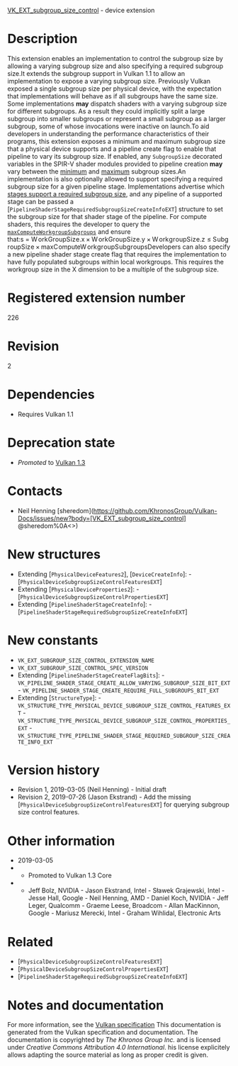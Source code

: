 [VK_EXT_subgroup_size_control](https://www.khronos.org/registry/vulkan/specs/1.3-extensions/man/html/VK_EXT_subgroup_size_control.html) - device extension

# Description
This extension enables an implementation to control the subgroup size by
allowing a varying subgroup size and also specifying a required subgroup
size.It extends the subgroup support in Vulkan 1.1 to allow an implementation to
expose a varying subgroup size.
Previously Vulkan exposed a single subgroup size per physical device, with
the expectation that implementations will behave as if all subgroups have
the same size.
Some implementations  **may**  dispatch shaders with a varying subgroup size for
different subgroups.
As a result they could implicitly split a large subgroup into smaller
subgroups or represent a small subgroup as a larger subgroup, some of whose
invocations were inactive on launch.To aid developers in understanding the performance characteristics of their
programs, this extension exposes a minimum and maximum subgroup size that a
physical device supports and a pipeline create flag to enable that pipeline
to vary its subgroup size.
If enabled, any `SubgroupSize` decorated variables in the SPIR-V shader
modules provided to pipeline creation  **may**  vary between the
[minimum](https://www.khronos.org/registry/vulkan/specs/1.3-extensions/html/vkspec.html#limits-minSubgroupSize) and [maximum](https://www.khronos.org/registry/vulkan/specs/1.3-extensions/html/vkspec.html#limits-maxSubgroupSize)
subgroup sizes.An implementation is also optionally allowed to support specifying a
required subgroup size for a given pipeline stage.
Implementations advertise which [stages
support a required subgroup size](https://www.khronos.org/registry/vulkan/specs/1.3-extensions/html/vkspec.html#limits-requiredSubgroupSizeStages), and any pipeline of a supported stage
can be passed a [`PipelineShaderStageRequiredSubgroupSizeCreateInfoEXT`]
structure to set the subgroup size for that shader stage of the pipeline.
For compute shaders, this requires the developer to query the
[`maxComputeWorkgroupSubgroups`](https://www.khronos.org/registry/vulkan/specs/1.3-extensions/html/vkspec.html#limits-maxComputeWorkgroupSubgroups)
and ensure that:<span class="katex"><span class="katex-html" aria-hidden="true"><span class="base"><span style="height:0.43056em;vertical-align:0em;" class="strut"></span><span class="mord mathdefault">s</span><span style="margin-right:0.2777777777777778em;" class="mspace"></span><span class="mrel">=</span><span style="margin-right:0.2777777777777778em;" class="mspace"></span></span><span class="base"><span style="height:0.8888799999999999em;vertical-align:-0.19444em;" class="strut"></span><span class="mord"><span style="margin-right:0.13889em;" class="mord mathdefault">W</span><span class="mord mathdefault">o</span><span style="margin-right:0.02778em;" class="mord mathdefault">r</span><span style="margin-right:0.03148em;" class="mord mathdefault">k</span><span class="mord mathdefault">G</span><span style="margin-right:0.02778em;" class="mord mathdefault">r</span><span class="mord mathdefault">o</span><span class="mord mathdefault">u</span><span class="mord mathdefault">p</span><span class="mord mathdefault" style="margin-right:0.05764em;">S</span><span class="mord mathdefault">i</span><span class="mord mathdefault" style="margin-right:0.04398em;">z</span><span class="mord mathdefault">e</span><span class="mord">.</span><span class="mord mathdefault">x</span><span class="mspace" style="margin-right:0.2222222222222222em;"></span><span class="mbin">×</span><span style="margin-right:0.2222222222222222em;" class="mspace"></span><span style="margin-right:0.13889em;" class="mord mathdefault">W</span><span class="mord mathdefault">o</span><span class="mord mathdefault" style="margin-right:0.02778em;">r</span><span class="mord mathdefault" style="margin-right:0.03148em;">k</span><span class="mord mathdefault">G</span><span class="mord mathdefault" style="margin-right:0.02778em;">r</span><span class="mord mathdefault">o</span><span class="mord mathdefault">u</span><span class="mord mathdefault">p</span><span class="mord mathdefault" style="margin-right:0.05764em;">S</span><span class="mord mathdefault">i</span><span class="mord mathdefault" style="margin-right:0.04398em;">z</span><span class="mord mathdefault">e</span><span class="mord">.</span><span class="mord mathdefault" style="margin-right:0.03588em;">y</span><span class="mspace" style="margin-right:0.2222222222222222em;"></span><span class="mbin">×</span><span class="mspace" style="margin-right:0.2222222222222222em;"></span><span style="margin-right:0.13889em;" class="mord mathdefault">W</span><span class="mord mathdefault">o</span><span class="mord mathdefault" style="margin-right:0.02778em;">r</span><span style="margin-right:0.03148em;" class="mord mathdefault">k</span><span class="mord mathdefault" style="margin-right:0.03588em;">g</span><span class="mord mathdefault" style="margin-right:0.02778em;">r</span><span class="mord mathdefault">o</span><span class="mord mathdefault">u</span><span class="mord mathdefault">p</span><span style="margin-right:0.05764em;" class="mord mathdefault">S</span><span class="mord mathdefault">i</span><span class="mord mathdefault" style="margin-right:0.04398em;">z</span><span class="mord mathdefault">e</span><span class="mord">.</span><span class="mord mathdefault" style="margin-right:0.04398em;">z</span><span class="mspace" style="margin-right:0.2777777777777778em;"></span><span class="mrel">≤</span><span style="margin-right:0.2777777777777778em;" class="mspace"></span><span style="margin-right:0.05764em;" class="mord mathdefault">S</span><span class="mord mathdefault">u</span><span class="mord mathdefault">b</span><span style="margin-right:0.03588em;" class="mord mathdefault">g</span><span style="margin-right:0.02778em;" class="mord mathdefault">r</span><span class="mord mathdefault">o</span><span class="mord mathdefault">u</span><span class="mord mathdefault">p</span><span style="margin-right:0.05764em;" class="mord mathdefault">S</span><span class="mord mathdefault">i</span><span style="margin-right:0.04398em;" class="mord mathdefault">z</span><span class="mord mathdefault">e</span><span style="margin-right:0.2222222222222222em;" class="mspace"></span><span class="mbin">×</span><span style="margin-right:0.2222222222222222em;" class="mspace"></span><span class="mord mathdefault">m</span><span class="mord mathdefault">a</span><span class="mord mathdefault">x</span><span style="margin-right:0.07153em;" class="mord mathdefault">C</span><span class="mord mathdefault">o</span><span class="mord mathdefault">m</span><span class="mord mathdefault">p</span><span class="mord mathdefault">u</span><span class="mord mathdefault">t</span><span class="mord mathdefault">e</span><span class="mord mathdefault" style="margin-right:0.13889em;">W</span><span class="mord mathdefault">o</span><span class="mord mathdefault" style="margin-right:0.02778em;">r</span><span class="mord mathdefault" style="margin-right:0.03148em;">k</span><span class="mord mathdefault" style="margin-right:0.03588em;">g</span><span style="margin-right:0.02778em;" class="mord mathdefault">r</span><span class="mord mathdefault">o</span><span class="mord mathdefault">u</span><span class="mord mathdefault">p</span><span class="mord mathdefault" style="margin-right:0.05764em;">S</span><span class="mord mathdefault">u</span><span class="mord mathdefault">b</span><span class="mord mathdefault" style="margin-right:0.03588em;">g</span><span class="mord mathdefault" style="margin-right:0.02778em;">r</span><span class="mord mathdefault">o</span><span class="mord mathdefault">u</span><span class="mord mathdefault">p</span><span class="mord mathdefault">s</span></span></span></span></span>Developers can also specify a new pipeline shader stage create flag that
requires the implementation to have fully populated subgroups within local
workgroups.
This requires the workgroup size in the X dimension to be a multiple of the
subgroup size.

# Registered extension number
226

# Revision
2

# Dependencies
- Requires Vulkan 1.1

# Deprecation state
- *Promoted* to [Vulkan 1.3](https://www.khronos.org/registry/vulkan/specs/1.3-extensions/html/vkspec.html#versions-1.3-promotions)

# Contacts
- Neil Henning [sheredom](https://github.com/KhronosGroup/Vulkan-Docs/issues/new?body=[VK_EXT_subgroup_size_control] @sheredom%0A<<Here describe the issue or question you have about the VK_EXT_subgroup_size_control extension>>)

# New structures
- Extending [`PhysicalDeviceFeatures2`], [`DeviceCreateInfo`]:  - [`PhysicalDeviceSubgroupSizeControlFeaturesEXT`] 
- Extending [`PhysicalDeviceProperties2`]:  - [`PhysicalDeviceSubgroupSizeControlPropertiesEXT`] 
- Extending [`PipelineShaderStageCreateInfo`]:  - [`PipelineShaderStageRequiredSubgroupSizeCreateInfoEXT`]

# New constants
- `VK_EXT_SUBGROUP_SIZE_CONTROL_EXTENSION_NAME`
- `VK_EXT_SUBGROUP_SIZE_CONTROL_SPEC_VERSION`
- Extending [`PipelineShaderStageCreateFlagBits`]:  - `VK_PIPELINE_SHADER_STAGE_CREATE_ALLOW_VARYING_SUBGROUP_SIZE_BIT_EXT`  - `VK_PIPELINE_SHADER_STAGE_CREATE_REQUIRE_FULL_SUBGROUPS_BIT_EXT` 
- Extending [`StructureType`]:  - `VK_STRUCTURE_TYPE_PHYSICAL_DEVICE_SUBGROUP_SIZE_CONTROL_FEATURES_EXT`  - `VK_STRUCTURE_TYPE_PHYSICAL_DEVICE_SUBGROUP_SIZE_CONTROL_PROPERTIES_EXT`  - `VK_STRUCTURE_TYPE_PIPELINE_SHADER_STAGE_REQUIRED_SUBGROUP_SIZE_CREATE_INFO_EXT`

# Version history
- Revision 1, 2019-03-05 (Neil Henning)  - Initial draft 
- Revision 2, 2019-07-26 (Jason Ekstrand)  - Add the missing [`PhysicalDeviceSubgroupSizeControlFeaturesEXT`] for querying subgroup size control features.

# Other information
* 2019-03-05
*   - Promoted to Vulkan 1.3 Core 
*   - Jeff Bolz, NVIDIA  - Jason Ekstrand, Intel  - Sławek Grajewski, Intel  - Jesse Hall, Google  - Neil Henning, AMD  - Daniel Koch, NVIDIA  - Jeff Leger, Qualcomm  - Graeme Leese, Broadcom  - Allan MacKinnon, Google  - Mariusz Merecki, Intel  - Graham Wihlidal, Electronic Arts

# Related
- [`PhysicalDeviceSubgroupSizeControlFeaturesEXT`]
- [`PhysicalDeviceSubgroupSizeControlPropertiesEXT`]
- [`PipelineShaderStageRequiredSubgroupSizeCreateInfoEXT`]

# Notes and documentation
For more information, see the [Vulkan specification](https://www.khronos.org/registry/vulkan/specs/1.3-extensions/html/vkspec.html)
This documentation is generated from the Vulkan specification and documentation.
The documentation is copyrighted by *The Khronos Group Inc.* and is licensed under *Creative Commons Attribution 4.0 International*.
his license explicitely allows adapting the source material as long as proper credit is given.
        